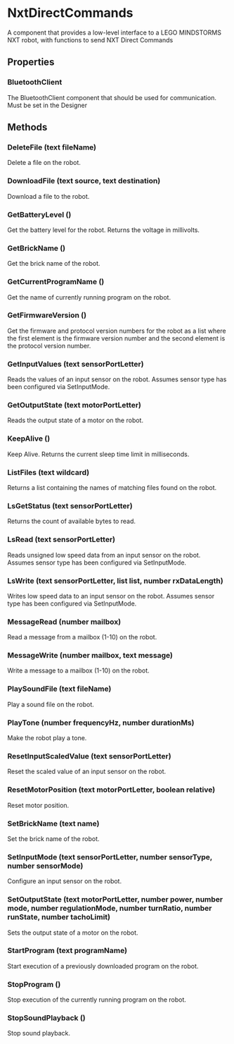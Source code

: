 # NxtDirectCommands

A component that provides a low-level interface to a LEGO MINDSTORMS NXT robot, with functions to send NXT Direct Commands

## Properties

### BluetoothClient

The BluetoothClient component that should be used for communication. Must be set in the Designer

## Methods

### DeleteFile \(text fileName\)

Delete a file on the robot.

### DownloadFile \(text source, text destination\)

Download a file to the robot.

### GetBatteryLevel \(\)

Get the battery level for the robot. Returns the voltage in millivolts.

### GetBrickName \(\)

Get the brick name of the robot.

### GetCurrentProgramName \(\)

Get the name of currently running program on the robot.

### GetFirmwareVersion \(\)

Get the firmware and protocol version numbers for the robot as a list where the first element is the firmware version number and the second element is the protocol version number.

### GetInputValues \(text sensorPortLetter\)

Reads the values of an input sensor on the robot. Assumes sensor type has been configured via SetInputMode.

### GetOutputState \(text motorPortLetter\)

Reads the output state of a motor on the robot.

### KeepAlive \(\)

Keep Alive. Returns the current sleep time limit in milliseconds.

### ListFiles \(text wildcard\)

Returns a list containing the names of matching files found on the robot.

### LsGetStatus \(text sensorPortLetter\)

Returns the count of available bytes to read.

### LsRead \(text sensorPortLetter\)

Reads unsigned low speed data from an input sensor on the robot. Assumes sensor type has been configured via SetInputMode.

### LsWrite \(text sensorPortLetter, list list, number rxDataLength\)

Writes low speed data to an input sensor on the robot. Assumes sensor type has been configured via SetInputMode.

### MessageRead \(number mailbox\)

Read a message from a mailbox \(1-10\) on the robot.

### MessageWrite \(number mailbox, text message\)

Write a message to a mailbox \(1-10\) on the robot.

### PlaySoundFile \(text fileName\)

Play a sound file on the robot.

### PlayTone \(number frequencyHz, number durationMs\)

Make the robot play a tone.

### ResetInputScaledValue \(text sensorPortLetter\)

Reset the scaled value of an input sensor on the robot.

### ResetMotorPosition \(text motorPortLetter, boolean relative\)

Reset motor position.

### SetBrickName \(text name\)

Set the brick name of the robot.

### SetInputMode \(text sensorPortLetter, number sensorType, number sensorMode\)

Configure an input sensor on the robot.

### SetOutputState \(text motorPortLetter, number power, number mode, number regulationMode, number turnRatio, number runState, number tachoLimit\)

Sets the output state of a motor on the robot.

### StartProgram \(text programName\)

Start execution of a previously downloaded program on the robot.

### StopProgram \(\)

Stop execution of the currently running program on the robot.

### StopSoundPlayback \(\)

Stop sound playback.

